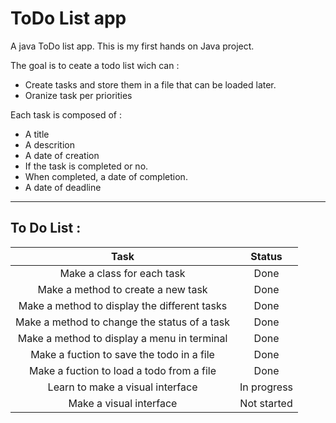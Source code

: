 # ToDo List app
A java ToDo list app.
This is my first hands on Java project. 

The goal is to ceate a todo list wich can :
 - Create tasks and store them in a file that can be loaded later.
 - Oranize task per priorities

Each task is composed of :
 - A title
 - A descrition
 - A date of creation
 - If the task is completed or no.
 - When completed, a date of completion.
 - A date of deadline

 ***

 ## To Do List :
 |                   **Task**                   | **Status**  |
 |:--------------------------------------------:|:-----------:|
 |          Make a class for each task          |    Done     |
 |      Make a method to create a new task      |    Done     |
 | Make a method to display the different tasks |    Done     |
 | Make a method to change the status of a task |    Done     |
 | Make a method to display a menu in terminal  |    Done     |
 |  Make a fuction to save the todo in a file   |    Done     |
 |  Make a fuction to load a todo from a file   |    Done     |
 |       Learn to make a visual interface       | In progress |
 |           Make a visual interface            | Not started |
